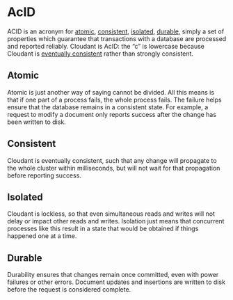 # AcID

ACID is an acronym for [atomic](acid.html#acid_atomic), [consistent](acid.html#acid_consistent), [isolated](acid.html#acid_isolated), [durable](acid.html#acid_durable), simply a set of properties which guarantee that transactions with a database are processed and reported reliably. Cloudant is AcID: the “c” is lowercase because Cloudant is [eventually consistent](cap_theorem.html) rather than strongly consistent.

## Atomic

<div id="acid_atomic"></div>

Atomic is just another way of saying cannot be divided. All this means is that if one part of a process fails, the whole process fails.
The failure helps ensure that the database remains in a consistent state. For example, a request to modify a document only reports success after the change has been written to disk.

## Consistent

<div id="acid_consistent"></div>

Cloudant is eventually consistent, such that any change will propagate to the whole cluster within milliseconds, but will not wait for that propagation before reporting success. 

## Isolated

<div id="acid_isolated"></div>

Cloudant is lockless, so that even simultaneous reads and writes will not delay or impact other reads and writes. Isolation just means that concurrent processes like this result in a state that would be obtained if things happened one at a time.

## Durable

<div id="acid_durable"></div>

Durability ensures that changes remain once committed, even with power failures or other errors. Document updates and insertions are written to disk before the request is considered complete.
